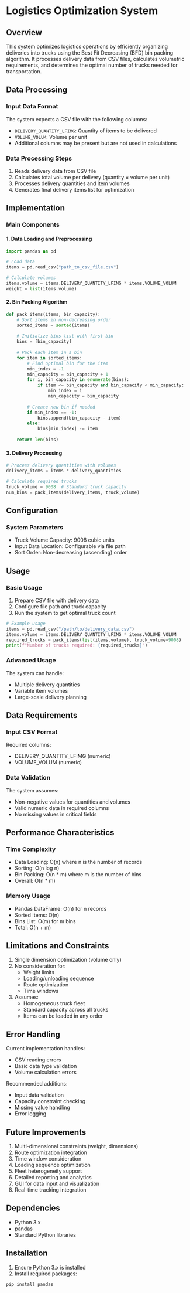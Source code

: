 # Logistics Optimization System

## Overview
This system optimizes logistics operations by efficiently organizing deliveries into trucks using the Best Fit Decreasing (BFD) bin packing algorithm. It processes delivery data from CSV files, calculates volumetric requirements, and determines the optimal number of trucks needed for transportation.

## Data Processing

### Input Data Format
The system expects a CSV file with the following columns:
- `DELIVERY_QUANTITY_LFIMG`: Quantity of items to be delivered
- `VOLUME_VOLUM`: Volume per unit
- Additional columns may be present but are not used in calculations

### Data Processing Steps
1. Reads delivery data from CSV file
2. Calculates total volume per delivery (quantity × volume per unit)
3. Processes delivery quantities and item volumes
4. Generates final delivery items list for optimization

## Implementation

### Main Components

#### 1. Data Loading and Preprocessing
```python
import pandas as pd

# Load data
items = pd.read_csv("path_to_csv_file.csv")

# Calculate volumes
items.volume = items.DELIVERY_QUANTITY_LFIMG * items.VOLUME_VOLUM
weight = list(items.volume)
```

#### 2. Bin Packing Algorithm
```python
def pack_items(items, bin_capacity):
    # Sort items in non-decreasing order
    sorted_items = sorted(items)
    
    # Initialize bins list with first bin
    bins = [bin_capacity]
    
    # Pack each item in a bin
    for item in sorted_items:
        # Find optimal bin for the item
        min_index = -1
        min_capacity = bin_capacity + 1
        for i, bin_capacity in enumerate(bins):
            if item <= bin_capacity and bin_capacity < min_capacity:
                min_index = i
                min_capacity = bin_capacity
        
        # Create new bin if needed
        if min_index == -1:
            bins.append(bin_capacity - item)
        else:
            bins[min_index] -= item
    
    return len(bins)
```

#### 3. Delivery Processing
```python
# Process delivery quantities with volumes
delivery_items = items * delivery_quantities

# Calculate required trucks
truck_volume = 9008  # Standard truck capacity
num_bins = pack_items(delivery_items, truck_volume)
```

## Configuration

### System Parameters
- Truck Volume Capacity: 9008 cubic units
- Input Data Location: Configurable via file path
- Sort Order: Non-decreasing (ascending) order

## Usage

### Basic Usage
1. Prepare CSV file with delivery data
2. Configure file path and truck capacity
3. Run the system to get optimal truck count

```python
# Example usage
items = pd.read_csv("/path/to/delivery_data.csv")
items.volume = items.DELIVERY_QUANTITY_LFIMG * items.VOLUME_VOLUM
required_trucks = pack_items(list(items.volume), truck_volume=9008)
print(f"Number of trucks required: {required_trucks}")
```

### Advanced Usage
The system can handle:
- Multiple delivery quantities
- Variable item volumes
- Large-scale delivery planning

## Data Requirements

### Input CSV Format
Required columns:
- DELIVERY_QUANTITY_LFIMG (numeric)
- VOLUME_VOLUM (numeric)

### Data Validation
The system assumes:
- Non-negative values for quantities and volumes
- Valid numeric data in required columns
- No missing values in critical fields

## Performance Characteristics

### Time Complexity
- Data Loading: O(n) where n is the number of records
- Sorting: O(n log n)
- Bin Packing: O(n * m) where m is the number of bins
- Overall: O(n * m)

### Memory Usage
- Pandas DataFrame: O(n) for n records
- Sorted Items: O(n)
- Bins List: O(m) for m bins
- Total: O(n + m)

## Limitations and Constraints
1. Single dimension optimization (volume only)
2. No consideration for:
   - Weight limits
   - Loading/unloading sequence
   - Route optimization
   - Time windows
3. Assumes:
   - Homogeneous truck fleet
   - Standard capacity across all trucks
   - Items can be loaded in any order

## Error Handling
Current implementation handles:
- CSV reading errors
- Basic data type validation
- Volume calculation errors

Recommended additions:
- Input data validation
- Capacity constraint checking
- Missing value handling
- Error logging

## Future Improvements
1. Multi-dimensional constraints (weight, dimensions)
2. Route optimization integration
3. Time window consideration
4. Loading sequence optimization
5. Fleet heterogeneity support
6. Detailed reporting and analytics
7. GUI for data input and visualization
8. Real-time tracking integration

## Dependencies
- Python 3.x
- pandas
- Standard Python libraries

## Installation
1. Ensure Python 3.x is installed
2. Install required packages:
```bash
pip install pandas
```
